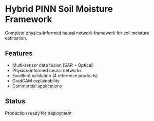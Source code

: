 # Hybrid PINN Soil Moisture Framework

Complete physics-informed neural network framework for soil moisture estimation.

## Features
- Multi-sensor data fusion (SAR + Optical)
- Physics-informed neural networks
- Excellent validation (4 reference products)
- GradCAM explainability
- Commercial applications

## Status
Production ready for deployment
